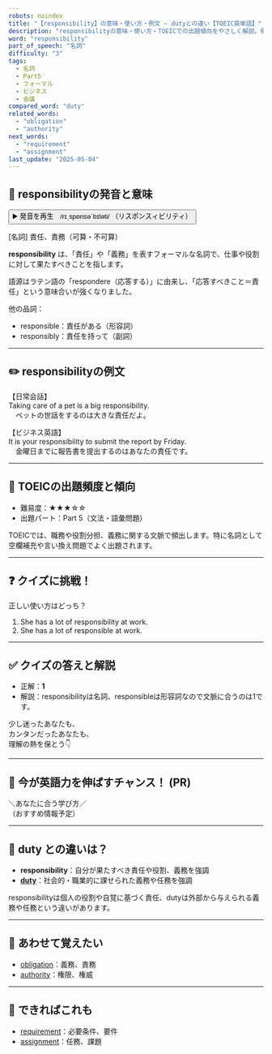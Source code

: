 ```yaml
---
robots: noindex
title: "【responsibility】の意味・使い方・例文 ― dutyとの違い【TOEIC英単語】"
description: "responsibilityの意味・使い方・TOEICでの出題傾向をやさしく解説。例文・クイズ付きでdutyとの違いもわかりやすく学べます。"
word: "responsibility"
part_of_speech: "名詞"
difficulty: "3"
tags:
  - 名詞
  - Part5
  - フォーマル
  - ビジネス
  - 会議
compared_word: "duty"
related_words:
  - "obligation"
  - "authority"
next_words:
  - "requirement"
  - "assignment"
last_update: "2025-05-04"
---
```


## 🔰 responsibilityの発音と意味

<button class="play-audio" onclick="playTTS('responsibility')">
  <span class="play-audio-main">
    ▶️ 発音を再生　/rɪˌspɒnsəˈbɪləti/
  </span>
  <span class="play-audio-sub">
    （リスポンスィビリティ）
  </span>
</button>

[名詞] 責任、責務（可算・不可算）

**responsibility** は、「責任」や「義務」を表すフォーマルな名詞で、仕事や役割に対して果たすべきことを指します。

語源はラテン語の「respondere（応答する）」に由来し、「応答すべきこと＝責任」という意味合いが強くなりました。

他の品詞：  
- responsible：責任がある（形容詞）
- responsibly：責任を持って（副詞）

---

## ✏️ responsibilityの例文

【日常会話】  
Taking care of a pet is a big responsibility.  
　ペットの世話をするのは大きな責任だよ。

【ビジネス英語】  
It is your responsibility to submit the report by Friday.  
　金曜日までに報告書を提出するのはあなたの責任です。

---

## 🎯 TOEICの出題頻度と傾向

- 難易度：★★★☆☆
- 出題パート：Part 5（文法・語彙問題）

TOEICでは、職務や役割分担、義務に関する文脈で頻出します。特に名詞として空欄補充や言い換え問題でよく出題されます。

---

## ❓ クイズに挑戦！

正しい使い方はどっち？

1. She has a lot of responsibility at work.  
2. She has a lot of responsible at work.

---

## ✅ クイズの答えと解説

- 正解：**1**
- 解説：responsibilityは名詞、responsibleは形容詞なので文脈に合うのは1です。

少し迷ったあなたも、  
カンタンだったあなたも、  
理解の熱を保とう👇️

---

## 🚀 今が英語力を伸ばすチャンス！ (PR)

<div class="info-center">
＼あなたに合う学び方／<br>  
（おすすめ情報予定）
</div>

---

## 🤔  duty との違いは？

- **responsibility**：自分が果たすべき責任や役割、義務を強調
- **[duty](/duty)**：社会的・職業的に課せられた義務や任務を強調

responsibilityは個人の役割や自覚に基づく責任、dutyは外部から与えられる義務や任務という違いがあります。

---

## 🧩 あわせて覚えたい

- [obligation](/obligation)：義務、責務
- [authority](/authority)：権限、権威

---

## 📖 できればこれも

- [requirement](/requirement)：必要条件、要件
- [assignment](/assignment)：任務、課題

<!-- cvid: aid46_bid03 -->
